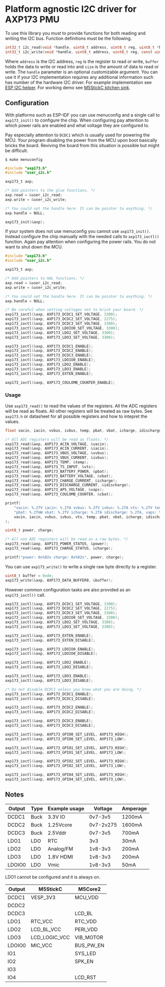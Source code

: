 # Platform agnostic I2C driver for AXP173 PMU

To use this library you must to provide functions for both reading and writing the I2C bus. Function definitions must be the following.

```c
int32_t i2c_read(void *handle, uint8_t address, uint8_t reg, uint8_t *buffer, uint16_t size);
int32_t i2c_write(void *handle, uint8_t address, uint8_t reg, const uint8_t *buffer, uint16_t size);
```

Where `address` is the I2C address, `reg` is the register to read or write, `buffer` holds the data to write or read into and `size` is the amount of data to read or write. The `handle` parameter is an optional customizable argument. You can use it if your I2C implementation requires any additional information such has number of the hardware I2C driver. For example implementation see [ESP I2C helper](https://github.com/tuupola/esp_i2c_helper). For working demo see [M5StickC kitchen sink](https://github.com/tuupola/esp_m5stick).

## Configuration

With platforms such as ESP-IDF you can use menuconfig and a single call to `axp173_init()` to configure the chip. When configuring pay attention to which power rails are enabled and what voltage they are configured to.

Pay especially attention to `DCDC1` which is usually used for powering the MCU. Your program disabling the power from the MCU upon boot basically bricks the board. Reviving the board from this situation is possible but might be difficult.

```
$ make menuconfig
```

```c
#include "axp173.h"
#include "user_i2c.h"

axp173_t axp;

/* Add pointers to the glue functions. */
axp.read = &user_i2c_read;
axp.write = &user_i2c_write;

/* You could set the handle here. It can be pointer to anything. */
axp.handle = NULL;

axp173_init(&axp);
```

If your system does not use menuconfig you cannot use `axp173_init()`. Instead configure the chip manually with the needed calls to `axp173_ioctl()` function. Again pay attention when configuring the power rails. You do not want to shut down the MCU.

```c
#include "axp173.h"
#include "user_i2c.h"

axp173_t axp;

/* Add pointers to HAL functions. */
axp.read = &user_i2c_read;
axp.write = &user_i2c_write;

/* You could set the handle here. It can be pointer to anything. */
axp.handle = NULL;

/* Be careful when setting voltages not to brick your board. */
axp173_ioctl(&axp, AXP173_DCDC1_SET_VOLTAGE, 3300);
axp173_ioctl(&axp, AXP173_DCDC2_SET_VOLTAGE, 2275);
axp173_ioctl(&axp, AXP173_DCDC3_SET_VOLTAGE, 3300);
axp173_ioctl(&axp, AXP173_LDOIO0_SET_VOLTAGE, 3300);
axp173_ioctl(&axp, AXP173_LDO2_SET_VOLTAGE, 3300);
axp173_ioctl(&axp, AXP173_LDO3_SET_VOLTAGE, 3300);

axp173_ioctl(&axp, AXP173_DCDC1_ENABLE);
axp173_ioctl(&axp, AXP173_DCDC2_ENABLE);
axp173_ioctl(&axp, AXP173_DCDC3_ENABLE);
axp173_ioctl(&axp, AXP173_LDOIO0_ENABLE);
axp173_ioctl(&axp, AXP173_LDO2_ENABLE);
axp173_ioctl(&axp, AXP173_LDO3_ENABLE);
axp173_ioctl(&axp, AXP173_EXTEN_ENABLE);

axp173_ioctl(&axp, AXP173_COULOMB_COUNTER_ENABLE);
```

### Usage

Use `axp173_read()` to read the values of the registers. All the
ADC registers will be read as floats. All other registers will be treated as raw bytes.
See `axp173.h` or datasheet for all possible registers and how to intepret the values.

```c
float vacin, iacin, vvbus, ivbus, temp, pbat, vbat, icharge, idischarge, vaps, cbat;

/* All ADC registers will be read as floats. */
axp173_read(&axp, AXP173_ACIN_VOLTAGE, &vacin);
axp173_read(&axp, AXP173_ACIN_CURRENT, &iacin);
axp173_read(&axp, AXP173_VBUS_VOLTAGE, &vvbus);
axp173_read(&axp, AXP173_VBUS_CURRENT, &ivbus);
axp173_read(&axp, AXP173_TEMP, &temp);
axp173_read(&axp, AXP173_TS_INPUT, &vts);
axp173_read(&axp, AXP173_BATTERY_POWER, &pbat);
axp173_read(&axp, AXP173_BATTERY_VOLTAGE, &vbat);
axp173_read(&axp, AXP173_CHARGE_CURRENT, &icharge);
axp173_read(&axp, AXP173_DISCHARGE_CURRENT, &idischarge);
axp173_read(&axp, AXP173_APS_VOLTAGE, &vaps);
axp173_read(&axp, AXP173_COULOMB_COUNTER, &cbat);

printf(
    "vacin: %.2fV iacin: %.2fA vvbus: %.2fV ivbus: %.2fA vts: %.2fV temp: %.0fC "
    "pbat: %.2fmW vbat: %.2fV icharge: %.2fA idischarge: %.2fA, vaps: %.2fV cbat: %.2fmAh",
    vacin, iacin, vvbus, ivbus, vts, temp, pbat, vbat, icharge, idischarge, vaps, cbat
);
```

```c
uint8_t power, charge;

/* All non ADC registers will be read as a raw bytes. */
axp173_read(&axp, AXP173_POWER_STATUS, &power);
axp173_read(&axp, AXP173_CHARGE_STATUS, &charge);

printf("power: 0x%02x charge: 0x%02x", power, charge);
```

You can use `axp173_write()` to write a single raw byte directly to a register.

```c
uint8_t buffer = 0xde;
axp173_write(&axp, AXP173_DATA_BUFFER0, &buffer);
```

However common configuration tasks are also provided as an `axp173_ioctl()` call.

```c
axp173_ioctl(&axp, AXP173_DCDC1_SET_VOLTAGE, 3300);
axp173_ioctl(&axp, AXP173_DCDC2_SET_VOLTAGE, 2275);
axp173_ioctl(&axp, AXP173_DCDC3_SET_VOLTAGE, 3300);
axp173_ioctl(&axp, AXP173_LDOIO0_SET_VOLTAGE, 3300);
axp173_ioctl(&axp, AXP173_LDO2_SET_VOLTAGE, 3300);
axp173_ioctl(&axp, AXP173_LDO3_SET_VOLTAGE, 3300);

axp173_ioctl(&axp, AXP173_EXTEN_ENABLE);
axp173_ioctl(&axp, AXP173_EXTEN_DISABLE);

axp173_ioctl(&axp, AXP173_LDOIO0_ENABLE);
axp173_ioctl(&axp, AXP173_LDOIO0_DISABLE);

axp173_ioctl(&axp, AXP173_LDO2_ENABLE);
axp173_ioctl(&axp, AXP173_LDO2_DISABLE);

axp173_ioctl(&axp, AXP173_LDO3_ENABLE);
axp173_ioctl(&axp, AXP173_LDO3_DISABLE);

/* Do not disable DCDC1 unless you know what you are doing. */
axp173_ioctl(&axp, AXP173_DCDC1_ENABLE);
axp173_ioctl(&axp, AXP173_DCDC1_DISABLE);

axp173_ioctl(&axp, AXP173_DCDC2_ENABLE);
axp173_ioctl(&axp, AXP173_DCDC2_DISABLE);

axp173_ioctl(&axp, AXP173_DCDC3_ENABLE);
axp173_ioctl(&axp, AXP173_DCDC3_DISABLE);

axp173_ioctl(&axp, AXP173_GPIO0_SET_LEVEL, AXP173_HIGH);
axp173_ioctl(&axp, AXP173_GPIO0_SET_LEVEL, AXP173_LOW);

axp173_ioctl(&axp, AXP173_GPIO1_SET_LEVEL, AXP173_HIGH);
axp173_ioctl(&axp, AXP173_GPIO1_SET_LEVEL, AXP173_LOW);

axp173_ioctl(&axp, AXP173_GPIO2_SET_LEVEL, AXP173_HIGH);
axp173_ioctl(&axp, AXP173_GPIO2_SET_LEVEL, AXP173_LOW);

axp173_ioctl(&axp, AXP173_GPIO4_SET_LEVEL, AXP173_HIGH);
axp173_ioctl(&axp, AXP173_GPIO4_SET_LEVEL, AXP173_LOW);
```

## Notes

| Output | Type | Example usage | Voltage   | Amperage |
|--------|------|---------------|-----------|----------|
| DCDC1  | Buck | 3.3V IO       | 0v7-3v5   | 1200mA   |
| DCDC2  | Buck | 1.25Vcore     | 0v7-2v275 | 1600mA   |
| DCDC3  | Buck | 2.5Vddr       | 0v7-3v5   | 700mA    |
| LDO1   | LDO  | RTC           | 3v3       | 30mA     |
| LDO2   | LDO  | Analog/FM     | 1v8-3v3   | 200mA    |
| LDO3   | LDO  | 1.8V HDMI     | 1v8-3v3   | 200mA    |
| LDOIO0 | LDO  | Vmic          | 1v8-3v3   | 50mA     |

LDO1 cannot be configured and it is always on.

| Output | M5StickC      | M5Core2   |
|--------|---------------|-----------|
| DCDC1  | VESP_3V3      | MCU_VDD   |
| DCDC2  |               |           |
| DCDC3  |               | LCD_BL    |
| LDO1   | RTC_VCC       | RTC_VDD   |
| LDO2   | LCD_BL_VCC    | PERI_VDD  |
| LDO3   | LCD_LOGIC_VCC | VIB_MOTOR |
| LDOIO0 | MIC_VCC       | BUS_PW_EN |
| IO1    |               | SYS_LED   |
| IO2    |               | SPK_EN    |
| IO3    |               |           |
| IO4    |               | LCD_RST   |
